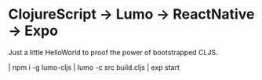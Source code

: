 # ClojureScript -> Lumo -> ReactNative -> Expo

Just a little HelloWorld to proof the power of bootstrapped CLJS.

| npm i -g lumo-cljs
| lumo -c src build.cljs
| exp start
